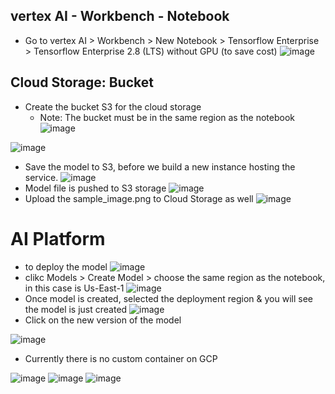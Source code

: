 ## vertex AI - Workbench - Notebook
- Go to vertex AI > Workbench > New Notebook > Tensorflow Enterprise > Tensorflow Enterprise 2.8 (LTS) without GPU (to save cost)
![image](https://user-images.githubusercontent.com/64508435/170166496-daecb52f-12be-41a9-aa52-e87e0c55605a.png)

## Cloud Storage: Bucket
- Create the bucket S3 for the cloud storage
  - Note: The bucket must be in the same region as the notebook
![image](https://user-images.githubusercontent.com/64508435/170169284-b461fe25-e688-450d-ab98-48cc94118c71.png)

![image](https://user-images.githubusercontent.com/64508435/170169656-7d9abcef-17ff-477e-a1b3-e7c2bcddf07d.png)
- Save the model to S3, before we build a new instance hosting the service.
![image](https://user-images.githubusercontent.com/64508435/170169797-7d83b924-4492-4680-901c-de1a8a53050d.png)
- Model file is pushed to S3 storage
![image](https://user-images.githubusercontent.com/64508435/170169847-03b0ceaa-e2e2-4415-84d1-40789658da0e.png)
- Upload the sample_image.png to Cloud Storage as well
![image](https://user-images.githubusercontent.com/64508435/170174006-b65ded4a-0dc3-4db3-8bd1-5763d5786c64.png)

# AI Platform
- to deploy the model
![image](https://user-images.githubusercontent.com/64508435/170170655-88e11ff5-135b-42e1-b6a0-a56a5b187058.png)
- clikc Models > Create Model > choose the same region as the notebook, in this case is Us-East-1
![image](https://user-images.githubusercontent.com/64508435/170170873-65cc8911-9edd-4d70-b3d8-49a25de4fcd7.png)
- Once model is created, selected the deployment region & you will see the model is just created
![image](https://user-images.githubusercontent.com/64508435/170171130-4f2632cc-0b36-4ee2-9955-bf4620c2243b.png)
- Click on the new version of the model

![image](https://user-images.githubusercontent.com/64508435/170171243-cda1ea44-a7e7-4f0b-98c9-20236c3c06d9.png)
- Currently there is no custom container on GCP

![image](https://user-images.githubusercontent.com/64508435/170171414-a923473d-2b21-4fad-995e-80ce50130967.png)
![image](https://user-images.githubusercontent.com/64508435/170171448-594ab2ba-23bd-4c89-9f49-e388ce425919.png)
![image](https://user-images.githubusercontent.com/64508435/170171485-952de8dd-8974-4405-8ae8-b4b1edf2a465.png)


